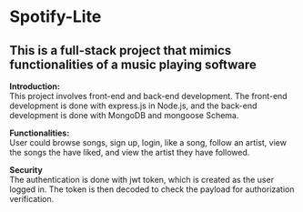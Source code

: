 # Spotify-Lite

## This is a full-stack project that mimics functionalities of a music playing software

<b>Introduction:</b> <br>
This project involves front-end and back-end development. The front-end development is done with express.js in Node.js, and the back-end development is done with MongoDB and mongoose Schema.

<b>Functionalities:</b> <br>
User could browse songs, sign up, login, like a song, follow an artist, view the songs the have liked, and view the artist they have followed.

<b>Security</b> <br>
The authentication is done with jwt token, which is created as the user logged in. The token is then decoded to check the payload for authorization verification. 

